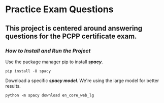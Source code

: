 # __Practice Exam Questions__


## This project is centered around answering questions for the PCPP certificate exam.


### _How to Install and Run the Project_

Use the package manager [pip](https://pip.pypa.io/en/stable/) to install **_spacy_**.

`pip install -U spacy`

Download a specific **_spacy model_**. We're using the large model for better results. 

`python -m spacy download en_core_web_lg`

### 




